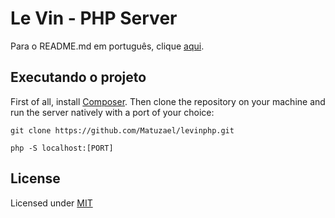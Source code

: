 # Le Vin - PHP Server
Para o README.md em português, clique [aqui](https://github.com/Matuzael/levinphp/edit/master/README.md). 

## Executando o projeto
First of all, install [Composer](https://getcomposer.org/). Then clone the repository on your machine and run the server natively with a port of your choice:
 
 `git clone https://github.com/Matuzael/levinphp.git`
 
 `php -S localhost:[PORT]`

## License

Licensed under [MIT](https://github.com/Matuzael/levinphp/blob/master/LICENSE.txt)
